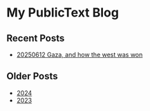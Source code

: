 # My PublicText Blog

## Recent Posts

- [20250612 Gaza, and how the west was won](./20250612-Gaza-and-how-the-west-was-won.md)


## Older Posts

- [2024](./2024/)
- [2023](./2023/)

